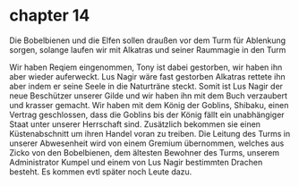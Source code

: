 # chapter 14

Die Bobelbienen und die Elfen sollen draußen vor dem Turm für Ablenkung sorgen, solange laufen wir mit Alkatras und seiner Raummagie in den Turm

Wir haben Reqiem eingenommen, Tony ist dabei gestorben, wir haben ihn aber wieder auferweckt.
Lus Nagir wäre fast gestorben Alkatras rettete ihn aber indem er seine Seele in die Naturträne steckt. Somit ist Lus Nagir der neue Beschützer unserer Gilde und wir haben ihn mit dem Buch verzaubert und krasser gemacht.
Wir haben mit dem König der Goblins, Shibaku, einen Vertrag geschlossen, dass die Goblins bis der König fällt ein unabhängiger Staat unter unserer Herrschaft sind. Zusätzlich bekommen sie einen Küstenabschnitt um ihren Handel voran zu treiben.
Die Leitung des Turms in unserer Abwesenheit wird von einem Gremium übernommen, welches aus Zicko von den Bobelbienen, dem ältesten Bewohner des Turms, unserem Administrator Kumpel und einem von Lus Nagir bestimmten Drachen besteht. Es kommen evtl später noch Leute dazu.

